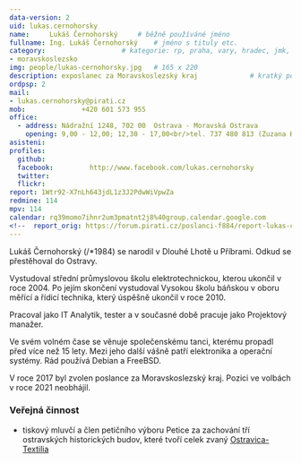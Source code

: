 ```yaml
---
data-version: 2
uid: lukas.cernohorsky
name:     Lukáš Černohorský  	# běžně používáné jméno
fullname: Ing. Lukáš Černohorský  	# jméno s tituly etc.
category:                 	# kategorie: rp, praha, vary, hradec, jmk, senat
- moravskoslezsko
img: people/lukas-cernohorsky.jpg   # 165 x 220
description: exposlanec za Moravskoslezský kraj           	# kratký popis, max 160 znaků
ordpsp: 2
mail:
- lukas.cernohorsky@pirati.cz
mob:			  +420 601 573 955
office:
  - address: Nádražní 1248, 702 00  Ostrava - Moravská Ostrava
    opening: 9,00 - 12,00; 12,30 - 17,00<br/>tel. 737 480 813 (Zuzana Klusová)
asisteni:         
profiles:
  github:                
  facebook: 		http://www.facebook.com/lukas.cernohorsky
  twitter: 		  
  flickr:
report: 1Wtr92-X7nLh643jdL1z3J2PdwWiVpwZa
redmine: 114
mpv: 114
calendar: rq39momo7ihnr2um3pmatnt2j8%40group.calendar.google.com
<!--  report_orig: https://forum.pirati.cz/poslanci-f884/report-lukas-cernohorsky-t39059.html-->
---
```


Lukáš Černohorský (/*1984) se narodil v Dlouhé Lhotě u Příbrami. Odkud se přestěhoval do Ostravy.

Vystudoval střední průmyslovou školu elektrotechnickou, kterou ukončil v roce 2004. Po jejím skončení vystudoval Vysokou školu báňskou v oboru měřící a řídicí technika, který úspěšně ukončil v roce 2010.

Pracoval jako IT Analytik, tester a v současné době pracuje jako Projektový manažer.

Ve svém volném čase se věnuje společenskému tanci, kterému propadl před více než 15 lety. Mezi jeho další vášně patří elektronika a operační systémy. Rád používá Debian a FreeBSD.

V roce 2017 byl zvolen poslance za Moravskoslezský kraj. Pozici ve volbách v roce 2021 neobhájil.

### Veřejná činnost

- tiskový mluvčí a člen petičního výboru Petice za zachování tří ostravských historických budov, které tvoří celek zvaný [Ostravica-Textilia](http://ostravica-textilia.cz/)

